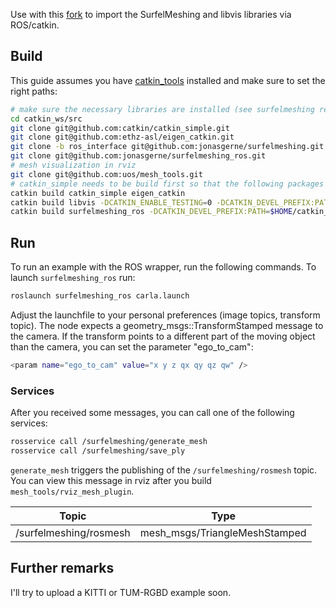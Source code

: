 Use with this [fork](https://github.com/jonasgerne/surfelmeshing) to import the SurfelMeshing and libvis libraries via ROS/catkin.

## Build
This guide assumes you have [catkin_tools](https://catkin-tools.readthedocs.io/en/latest/installing.html) installed and make sure to set the right paths:
```sh
# make sure the necessary libraries are installed (see surfelmeshing repository)
cd catkin_ws/src
git clone git@github.com:catkin/catkin_simple.git
git clone git@github.com:ethz-asl/eigen_catkin.git
git clone -b ros_interface git@github.com:jonasgerne/surfelmeshing.git
git clone git@github.com:jonasgerne/surfelmeshing_ros.git
# mesh visualization in rviz
git clone git@github.com:uos/mesh_tools.git
# catkin_simple needs to be build first so that the following packages can find it
catkin build catkin_simple eigen_catkin
catkin build libvis -DCATKIN_ENABLE_TESTING=0 -DCATKIN_DEVEL_PREFIX:PATH=$HOME/catkin_ws/devel
catkin build surfelmeshing_ros -DCATKIN_DEVEL_PREFIX:PATH=$HOME/catkin_ws/devel
```

## Run
To run an example with the ROS wrapper, run the following commands. To launch `surfelmeshing_ros` run:
```sh
roslaunch surfelmeshing_ros carla.launch
```
Adjust the launchfile to your personal preferences (image topics, transform topic). 
The node expects a geometry_msgs::TransformStamped message to the camera. 
If the transform points to a different part of the moving object than the camera, 
you can set the parameter "ego_to_cam":
```sh 
<param name="ego_to_cam" value="x y z qx qy qz qw" />
```
### Services
After you received some messages, you can call one of the following services:
```sh 
rosservice call /surfelmeshing/generate_mesh
rosservice call /surfelmeshing/save_ply
```
`generate_mesh` triggers the publishing of the `/surfelmeshing/rosmesh` topic. You 
can view this message in rviz after you build `mesh_tools/rviz_mesh_plugin`.

| Topic                  | Type                          |
|------------------------|-------------------------------|
| /surfelmeshing/rosmesh | mesh_msgs/TriangleMeshStamped |
## Further remarks

I'll try to upload a KITTI or TUM-RGBD example soon.